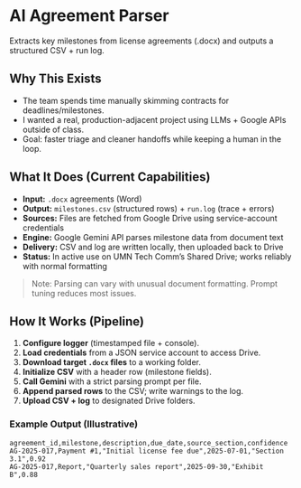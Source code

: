 # AI Agreement Parser
Extracts key milestones from license agreements (.docx) and outputs a structured CSV + run log.

## Why This Exists
- The team spends time manually skimming contracts for deadlines/milestones.
- I wanted a real, production-adjacent project using LLMs + Google APIs outside of class.
- Goal: faster triage and cleaner handoffs while keeping a human in the loop.

## What It Does (Current Capabilities)
- **Input:** `.docx` agreements (Word)
- **Output:** `milestones.csv` (structured rows) + `run.log` (trace + errors)
- **Sources:** Files are fetched from Google Drive using service-account credentials
- **Engine:** Google Gemini API parses milestone data from document text
- **Delivery:** CSV and log are written locally, then uploaded back to Drive
- **Status:** In active use on UMN Tech Comm’s Shared Drive; works reliably with normal formatting

> Note: Parsing can vary with unusual document formatting. Prompt tuning reduces most issues.

## How It Works (Pipeline)
1. **Configure logger** (timestamped file + console).
2. **Load credentials** from a JSON service account to access Drive.
3. **Download target `.docx` files** to a working folder.
4. **Initialize CSV** with a header row (milestone fields).
5. **Call Gemini** with a strict parsing prompt per file.
6. **Append parsed rows** to the CSV; write warnings to the log.
7. **Upload CSV + log** to designated Drive folders.

### Example Output (Illustrative)
```csv
agreement_id,milestone,description,due_date,source_section,confidence
AG-2025-017,Payment #1,"Initial license fee due",2025-07-01,"Section 3.1",0.92
AG-2025-017,Report,"Quarterly sales report",2025-09-30,"Exhibit B",0.88
